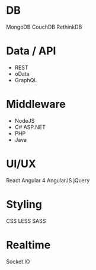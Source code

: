 DB
==
MongoDB
CouchDB
RethinkDB

Data / API
==========
+ REST
+ oData
+ GraphQL

Middleware
==========
+ NodeJS
+ C# ASP.NET
+ PHP
+ Java

UI/UX
=====
React
Angular 4
AngularJS
jQuery

Styling
=======
CSS
LESS
SASS

Realtime
========
Socket.IO


